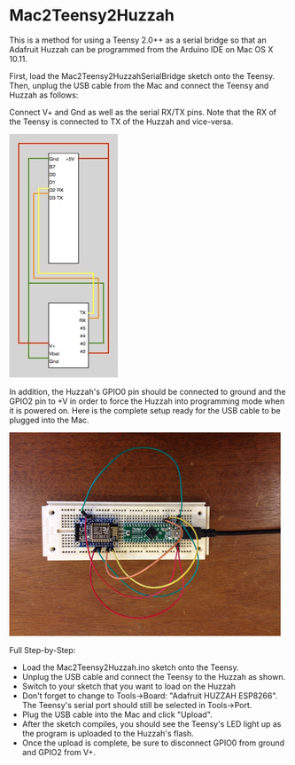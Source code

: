 # Mac2Teensy2Huzzah
This is a method for using a Teensy 2.0++ as a serial bridge so that an Adafruit Huzzah can be programmed from the Arduino IDE on Mac OS X 10.11.

First, load the Mac2Teensy2HuzzahSerialBridge sketch onto the Teensy.  Then, unplug the USB cable from the Mac and connect the Teensy and Huzzah as follows:

Connect V+ and Gnd as well as the serial RX/TX pins.  Note that the RX of the Teensy is connected to TX of the Huzzah and vice-versa.

![Connections](connections.jpg)

In addition, the Huzzah's GPIO0 pin should be connected to ground and the GPIO2 pin to +V in order to force the Huzzah into programming mode when it is powered on.  Here is the complete setup ready for the USB cable to be plugged into the Mac.

![Photo](photo.jpg)

Full Step-by-Step:
* Load the Mac2Teensy2Huzzah.ino sketch onto the Teensy.
* Unplug the USB cable and connect the Teensy to the Huzzah as shown.
* Switch to your sketch that you want to load on the Huzzah
* Don't forget to change to Tools->Board: "Adafruit HUZZAH ESP8266".  The Teensy's serial port should still be selected in Tools->Port.
* Plug the USB cable into the Mac and click "Upload".
* After the sketch compiles, you should see the Teensy's LED light up as the program is uploaded to the Huzzah's flash.
* Once the upload is complete, be sure to disconnect GPIO0 from ground and GPIO2 from V+.
